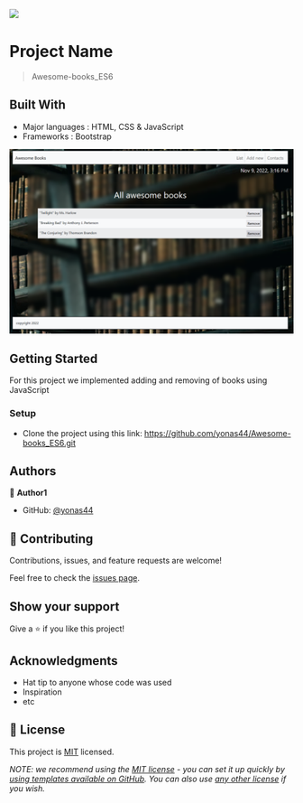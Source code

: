 ![](https://img.shields.io/badge/Microverse-blueviolet)

# Project Name

> Awesome-books_ES6

## Built With

- Major languages : HTML, CSS & JavaScript
- Frameworks : Bootstrap

![image](./images/awesome_books.png)

## Getting Started

For this project we implemented adding and removing of books using JavaScript

### Setup

- Clone the project using this link: https://github.com/yonas44/Awesome-books_ES6.git

## Authors

👤 **Author1**

- GitHub: [@yonas44](https://github.com/yonas44/Awesome-books_ES6.git)

## 🤝 Contributing

Contributions, issues, and feature requests are welcome!

Feel free to check the [issues page](../../issues/).

## Show your support

Give a ⭐️ if you like this project!

## Acknowledgments

- Hat tip to anyone whose code was used
- Inspiration
- etc

## 📝 License

This project is [MIT](./MIT.md) licensed.

_NOTE: we recommend using the
[MIT license](https://choosealicense.com/licenses/mit/) - you can set it up
quickly by
[using templates available on GitHub](https://docs.github.com/en/communities/setting-up-your-project-for-healthy-contributions/adding-a-license-to-a-repository).
You can also use [any other license](https://choosealicense.com/licenses/) if
you wish._
